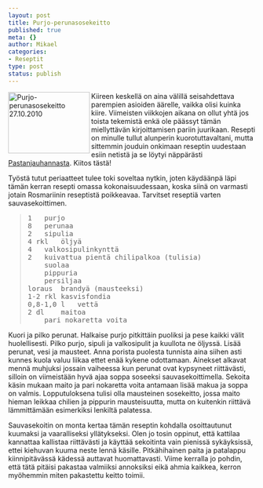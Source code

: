 ```yaml
--- 
layout: post
title: Purjo-perunasosekeitto
published: true
meta: {}
author: Mikael
categories: 
- Reseptit
type: post
status: publish
---
```

<a href="http://www.flickr.com/photos/kjue/5120313291/" title="Purjo-perunasosekeitto 27.10.2010 by Kjue, on Flickr"><img src="http://farm5.static.flickr.com/4065/5120313291_4112ef0dc3.jpg" width="166" height="125" align="left" alt="Purjo-perunasosekeitto 27.10.2010" /></a>

Kiireen keskellä on aina välillä seisahdettava parempien asioiden
äärelle, vaikka olisi kuinka kiire. Viimeisten viikkojen aikana on
ollut yhtä jos toista tekemistä enkä ole päässyt tämän miellyttävän
kirjoittamisen pariin juurikaan. Resepti on minulle tullut alunperin
kuorotuttavaltani, mutta sittemmin jouduin onkimaan reseptin uudestaan
esiin netistä ja se löytyi näppärästi <a
href="http://pastanjauhantaa.blogspot.com/2006/02/purjo-perunasosekeitto_21.html">Pastanjauhannasta</a>.
Kiitos tästä!

Työstä tutut periaatteet tulee toki soveltaa nytkin, joten käydäänpä
läpi tämän kerran resepti omassa kokonaisuudessaan, koska siinä on
varmasti jotain Rosmariinin reseptistä poikkeavaa. Tarvitset reseptiä
varten sauvasekoittimen.

<blockquote><pre>
1	purjo
8	perunaa
2	sipulia
4 rkl	öljyä
4	valkosipulinkynttä
2	kuivattua pientä chilipalkoa (tulisia)
	suolaa
	pippuria
	persiljaa
loraus	brandyä (mausteeksi)
1-2 rkl	kasvisfondia
0,8-1,0 l	vettä
2 dl	maitoa
	pari nokaretta voita
</pre></blockquote>

Kuori ja pilko perunat. Halkaise purjo pitkittäin puoliksi ja pese
kaikki välit huolellisesti. Pilko purjo, sipuli ja valkosipulit ja
kuullota ne öljyssä. Lisää perunat, vesi ja mausteet. Anna porista
puolesta tunnista aina siihen asti kunnes kuola valuu liikaa ettet
enää kykene odottamaan. Ainekset alkavat mennä muhjuksi jossain
vaiheessa kun perunat ovat kypsyneet riittävästi, silloin on
viimeistään hyvä ajaa soppa soseeksi sauvasekoittimella. Sekoita käsin
mukaan maito ja pari nokaretta voita antamaan lisää makua ja soppa on
valmis. Lopputuloksena tulisi olla mausteinen sosekeitto, jossa maito
hieman leikkaa chilien ja pippurin mausteisuutta, mutta on kuitenkin
riittävä lämmittämään esimerkiksi lenkiltä palatessa.

Sauvasekoitin on monta kertaa tämän reseptin kohdalla osoittautunut
kuumaksi ja vaaralliseksi yllätykseksi. Olen jo tosin oppinut, että
kattilaa kannattaa kallistaa riittävästi ja käyttää sekoitinta vain
pienissä sykäyksissä, ettei kiehuvan kuuma neste lennä käsille.
Pitkähihainen paita ja patalappu kiinnipitävässä kädessä auttavat
huomattavasti. Viime kerralla jo pohdin, että tätä pitäisi pakastaa
valmiiksi annoksiksi eikä ahmia kaikkea, kerron myöhemmin miten
pakastettu keitto toimii.
